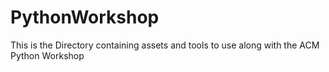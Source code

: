 # PythonWorkshop
This is the Directory containing assets and tools to use along with the ACM Python Workshop
